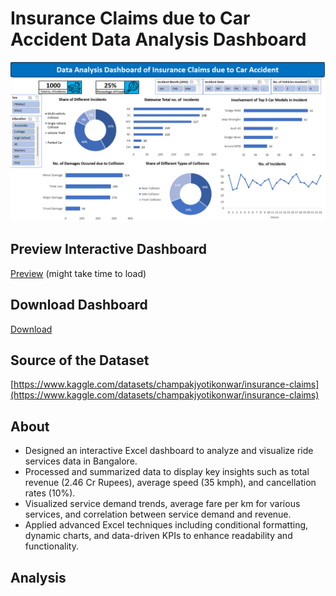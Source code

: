# Insurance Claims due to Car Accident Data Analysis Dashboard
![Insurance Claims due to Car Accident Data Analysis Dashboard](https://github.com/arindam-bhunia/Insurance-Claims-due-to-Car-Accident-Data-Analysis-Dashboard/blob/main/Insurance%20Preview.png)
## Preview Interactive Dashboard
[Preview](https://arindam-bhunia.github.io/Rapido.html) (might take time to load)
## Download Dashboard
[Download](https://github.com/arindam-bhunia/Insurance-Claims-due-to-Car-Accident-Data-Analysis-Dashboard/blob/main/Insurance%20Claims.xlsx)
## Source of the Dataset
[https://www.kaggle.com/datasets/champakjyotikonwar/insurance-claims](https://www.kaggle.com/datasets/champakjyotikonwar/insurance-claims)

## About
- Designed an interactive Excel dashboard to analyze and visualize ride services data in Bangalore.
- Processed and summarized data to display key insights such as total revenue (2.46 Cr Rupees), average speed (35 kmph),
and cancellation rates (10%).
- Visualized service demand trends, average fare per km for various services, and correlation between service demand and
revenue.
- Applied advanced Excel techniques including conditional formatting, dynamic charts, and data-driven KPIs to enhance
readability and functionality.

## Analysis
